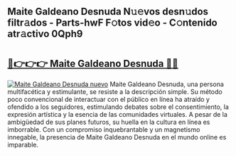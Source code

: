 ## Maite Galdeano Desnuda N𝚞𝚎vos desn𝚞dos filtr𝚊dos - Parts-hwF F𝚘tos vid𝚎o - C𝚘ntenido atr𝚊ctivo 0Qph9

# <h2><a href="http://mb18r6.tromn.icu/?c=Maite+Galdeano+Desnuda">🔗👉👉👉 Maite Galdeano Desnuda 🔗🔗</a></h2>

[![Maite Galdeano Desnuda nuevo](https://i.imgur.com/pEAQMta.gif)](http://mb18r6.tromn.icu/?c=Maite+Galdeano+Desnuda)
Maite Galdeano Desnuda, una persona multifacética y estimulante, se resiste a la descripción simple. Su método poco convencional de interactuar con el público en línea ha atraído y ofendido a los seguidores, estimulando debates sobre el consentimiento, la expresión artística y la esencia de las comunidades virtuales. A pesar de la ambigüedad de sus planes futuros, su huella en la cultura en línea es imborrable. Con un compromiso inquebrantable y un magnetismo innegable, la presencia de Maite Galdeano Desnuda en el mundo online es imparable.
